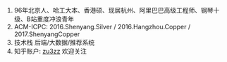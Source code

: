 1. 96年北京人、哈工大本、香港硕、现居杭州、阿里巴巴高级工程师、钢琴十级、B站重度冲浪青年
2. ACM-ICPC: 2016.Shenyang.Silver / 2016.Hangzhou.Copper / 2017.ShenyangCopper
3. 技术栈 后端/大数据/推荐系统
4. 知乎账户: [zu3zz](https://www.zhihu.com/people/ga-me-35) 欢迎关注
